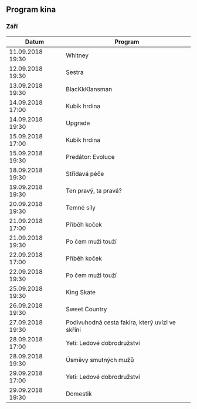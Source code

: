 ## Program kina

### Září

| Datum            | Program                                         |
| ---------------- | ----------------------------------------------- |
| 11.09.2018 19:30 | Whitney                                         |
| 12.09.2018 19:30 | Sestra                                          |
| 13.09.2018 19:30 | BlacKkKlansman                                  |
| 14.09.2018 17:00 | Kubík hrdina                                    |
| 14.09.2018 19:30 | Upgrade                                         |
| 15.09.2018 17:00 | Kubík hrdina                                    |
| 15.09.2018 19:30 | Predátor: Evoluce                               |
| 18.09.2018 19:30 | Střídavá péče                                   |
| 19.09.2018 19:30 | Ten pravý, ta pravá?                            |
| 20.09.2018 19:30 | Temné síly                                      |
| 21.09.2018 17:00 | Příběh koček                                    |
| 21.09.2018 19:30 | Po čem muži touží                               |
| 22.09.2018 17:00 | Příběh koček                                    |
| 22.09.2018 19:30 | Po čem muži touží                               |
| 25.09.2018 19:30 | King Skate                                      |
| 26.09.2018 19:30 | Sweet Country                                   |
| 27.09.2018 19:30 | Podivuhodná cesta fakíra, který uvízl ve skříni |
| 28.09.2018 17:00 | Yeti: Ledové dobrodružství                      |
| 28.09.2018 19:30 | Úsměvy smutných mužů                            |
| 29.09.2018 17:00 | Yeti: Ledové dobrodružství                      |
| 29.09.2018 19:30 | Domestik                                        |
